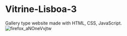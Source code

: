 # Vitrine-Lisboa-3
Gallery type website made with HTML, CSS, JavaScript.
![firefox_aNOneVvjtw](https://github.com/Jonybtw/Vitrine-Lisboa-3/assets/84144569/7a13aa4b-8184-464b-90f0-72d68533b131)
